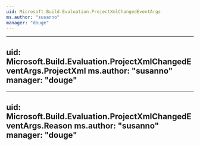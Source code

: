 ```yaml
---
uid: Microsoft.Build.Evaluation.ProjectXmlChangedEventArgs
ms.author: "susanno"
manager: "douge"
---
```


---
uid: Microsoft.Build.Evaluation.ProjectXmlChangedEventArgs.ProjectXml
ms.author: "susanno"
manager: "douge"
---

---
uid: Microsoft.Build.Evaluation.ProjectXmlChangedEventArgs.Reason
ms.author: "susanno"
manager: "douge"
---

